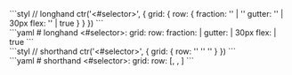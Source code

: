 <div data-size="250" data-examples="stylus" class="syntax"></div>
```styl
// longhand
ctr('<#selector>', {
  grid: {
    row: {
      fraction: '<string>' | '<number>'
      gutter: '<string>' | 30px
      flex: '<boolean>' | true
    }
  }
})
```

<div data-size="250" data-examples="yaml" class="syntax"></div>
```yaml
# longhand
<#selector>:
  grid:
    row:
      fraction: <string> | <number>
      gutter: <string> | 30px
      flex: <boolean> | true
```

<div data-size="250" data-examples="stylus" class="syntax syntax-55"></div>
```styl
// shorthand
ctr('<#selector>', {
  grid: {
    row: '<fraction>' '<gutter>' '<flex>'
  }
})
```

<div data-size="250" data-examples="yaml" class="syntax syntax-55"></div>
```yaml
# shorthand
<#selector>:
  grid:
    row: [<fraction>, <gutter>, <flex>]
```

<div class="cf"></div>




